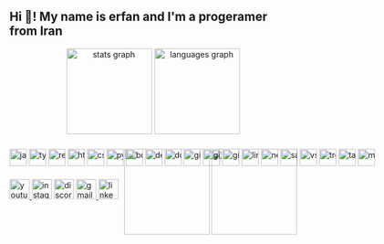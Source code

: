 <h2 align="left">Hi 👋! My name is erfan and I'm a progeramer from Iran</h2>

<div align="center">
  <img src="https://github-readme-stats.vercel.app/api?username=maurodesouza&hide_title=false&hide_rank=false&show_icons=true&include_all_commits=true&count_private=true&disable_animations=false&theme=dracula&locale=en&hide_border=false" height="150" alt="stats graph"  />
  <img src="https://github-readme-stats.vercel.app/api/top-langs?username=maurodesouza&locale=en&hide_title=false&layout=compact&card_width=320&langs_count=5&theme=dracula&hide_border=false" height="150" alt="languages graph"  />
</div>

### <img align="right" height="150" src="https://media3.giphy.com/media/v1.Y2lkPTc5MGI3NjExemE1c2Q2ZGgxc2VibDB1NHlvYWZvYWNpdmU3MXpoeWthcWZ5ZjlsNCZlcD12MV9pbnRlcm5hbF9naWZfYnlfaWQmY3Q9Zw/MdA16VIoXKKxNE8Stk/giphy.gif" />
<img align="right" height="150" src="https://media3.giphy.com/media/v1.Y2lkPTc5MGI3NjExYTRkcGNsc3c2cWM4dGU2NmhhZ3hkaGFjcWNucHhwbWh3c3N0MmNieSZlcD12MV9pbnRlcm5hbF9naWZfYnlfaWQmY3Q9Zw/efuh1hLg1H438esuwG/giphy.gif" />

<p align="left" style="white-space:nowrap;">
  <img src="https://cdn.jsdelivr.net/gh/devicons/devicon/icons/javascript/javascript-original.svg" height="30" alt="javascript logo" style="display:inline-block;margin:0;padding:0;vertical-align:middle;" />
  <img src="https://cdn.jsdelivr.net/gh/devicons/devicon/icons/typescript/typescript-original.svg" height="30" alt="typescript logo" style="display:inline-block;margin:0;padding:0;vertical-align:middle;" />
  <img src="https://cdn.jsdelivr.net/gh/devicons/devicon/icons/react/react-original.svg" height="30" alt="react logo" style="display:inline-block;margin:0;padding:0;vertical-align:middle;" />
  <img src="https://cdn.jsdelivr.net/gh/devicons/devicon/icons/html5/html5-original.svg" height="30" alt="html5 logo" style="display:inline-block;margin:0;padding:0;vertical-align:middle;" />
  <img src="https://cdn.jsdelivr.net/gh/devicons/devicon/icons/css3/css3-original.svg" height="30" alt="css3 logo" style="display:inline-block;margin:0;padding:0;vertical-align:middle;" />
  <img src="https://cdn.jsdelivr.net/gh/devicons/devicon/icons/python/python-original.svg" height="30" alt="python logo" style="display:inline-block;margin:0;padding:0;vertical-align:middle;" />
  <img src="https://cdn.jsdelivr.net/gh/devicons/devicon/icons/bootstrap/bootstrap-original.svg" height="30" alt="bootstrap logo" style="display:inline-block;margin:0;padding:0;vertical-align:middle;" />
  <img src="https://cdn.jsdelivr.net/gh/devicons/devicon/icons/debian/debian-original.svg" height="30" alt="debian logo" style="display:inline-block;margin:0;padding:0;vertical-align:middle;" />
  <img src="https://cdn.jsdelivr.net/gh/devicons/devicon/icons/docker/docker-original.svg" height="30" alt="docker logo" style="display:inline-block;margin:0;padding:0;vertical-align:middle;" />
  <img src="https://cdn.jsdelivr.net/gh/devicons/devicon/icons/git/git-original.svg" height="30" alt="git logo" style="display:inline-block;margin:0;padding:0;vertical-align:middle;" />
  <img src="https://cdn.jsdelivr.net/gh/devicons/devicon/icons/github/github-original.svg" height="30" alt="github logo" style="display:inline-block;margin:0;padding:0;vertical-align:middle;" />
  <img src="https://cdn.jsdelivr.net/gh/devicons/devicon/icons/gitlab/gitlab-original.svg" height="30" alt="gitlab logo" style="display:inline-block;margin:0;padding:0;vertical-align:middle;" />
  <img src="https://cdn.jsdelivr.net/gh/devicons/devicon/icons/linux/linux-original.svg" height="30" alt="linux logo" style="display:inline-block;margin:0;padding:0;vertical-align:middle;" />
  <img src="https://cdn.jsdelivr.net/gh/devicons/devicon/icons/nextjs/nextjs-original.svg" height="30" alt="nextjs logo" style="display:inline-block;margin:0;padding:0;vertical-align:middle;" />
  <img src="https://cdn.jsdelivr.net/gh/devicons/devicon/icons/sass/sass-original.svg" height="30" alt="sass logo" style="display:inline-block;margin:0;padding:0;vertical-align:middle;" />
  <img src="https://cdn.jsdelivr.net/gh/devicons/devicon/icons/vscode/vscode-original.svg" height="30" alt="vscode logo" style="display:inline-block;margin:0;padding:0;vertical-align:middle;" />
  <img src="https://cdn.jsdelivr.net/gh/devicons/devicon/icons/trello/trello-plain.svg" height="30" alt="trello logo" style="display:inline-block;margin:0;padding:0;vertical-align:middle;" />
  <img src="https://cdn.jsdelivr.net/gh/devicons/devicon/icons/tailwindcss/tailwindcss-original-wordmark.svg" height="30" alt="tailwindcss logo" style="display:inline-block;margin:0;padding:0;vertical-align:middle;" />
  <img src="https://cdn.jsdelivr.net/gh/devicons/devicon/icons/materialui/materialui-original.svg" height="30" alt="materialui logo" style="display:inline-block;margin:0;padding:0;vertical-align:middle;" />
</p>

### <div align="left">
  <a href="@Persian_gang" target="_blank">
    <img src="https://img.shields.io/static/v1?message=Youtube&logo=youtube&label=&color=FF0000&logoColor=white&labelColor=&style=for-the-badge" height="35" alt="youtube logo"  />
  </a>
  <img src="https://img.shields.io/static/v1?message=Instagram&logo=instagram&label=&color=E4405F&logoColor=white&labelColor=&style=for-the-badge" height="35" alt="instagram logo"  />
  <img src="https://img.shields.io/static/v1?message=Discord&logo=discord&label=&color=7289DA&logoColor=white&labelColor=&style=for-the-badge" height="35" alt="discord logo"  />
  <a href="133rahmanian@gmail.com" target="_blank">
    <img src="https://img.shields.io/static/v1?message=Gmail&logo=gmail&label=&color=D14836&logoColor=white&labelColor=&style=for-the-badge" height="35" alt="gmail logo"  />
  </a>
  <a href="https://www.linkedin.com/in/erfan-rahmanian-803b62350/" target="_blank">
    <img src="https://img.shields.io/static/v1?message=LinkedIn&logo=linkedin&label=&color=0077B5&logoColor=white&labelColor=&style=for-the-badge" height="35" alt="linkedin logo"  />
  </a>
</div>



